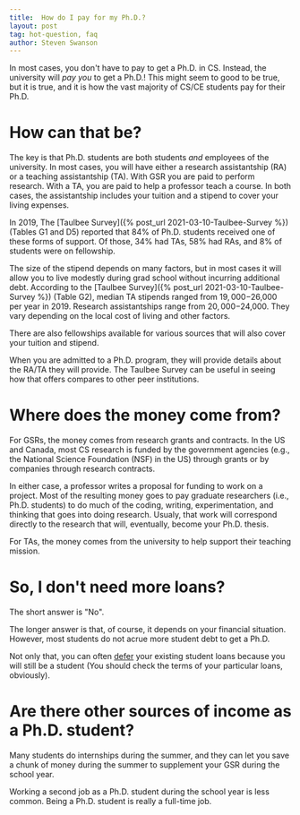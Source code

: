 ```yaml
---
title:  How do I pay for my Ph.D.?
layout: post
tag: hot-question, faq
author: Steven Swanson
---
```


In most cases, you don't have to pay to get a Ph.D. in CS.  Instead, the
university will _pay you_ to get a Ph.D.!  This might seem to good to be true,
but it is true, and it is how the vast majority of CS/CE students pay for their
Ph.D.

# How can that be?

The key is that Ph.D. students are both students _and_ employees of the
university.  In most cases, you will have either a research assistantship (RA)
or a teaching assistantship (TA).  With GSR you are paid to perform research.
With a TA, you are paid to help a professor teach a course.  In both cases, the
assistantship includes your tuition and a stipend to cover your living
expenses.

In 2019, The [Taulbee Survey]({% post_url 2021-03-10-Taulbee-Survey %}) (Tables
G1 and D5) reported that 84% of Ph.D. students received one of these forms of
support.  Of those, 34% had TAs, 58% had RAs, and 8% of students were on
fellowship.

The size of the stipend depends on many factors, but in most cases it will
allow you to live modestly during grad school without incurring additional
debt.  According to the [Taulbee Survey]({% post_url 2021-03-10-Taulbee-Survey
%}) (Table G2), median TA stipends ranged from $19,000-$26,000 per year
in 2019.  Research assistantships range from $20,000-$24,000.  They vary
depending on the local cost of living and other factors.

There are also fellowships available for various sources that will also cover
your tuition and stipend.

When you are admitted to a Ph.D. program, they will provide details about the
RA/TA they will provide.  The Taulbee Survey can be useful in seeing how that
offers compares to other peer institutions.

# Where does the money come from?

For GSRs, the money comes from research grants and contracts.  In the US and
Canada, most CS research is funded by the government agencies (e.g., the
National Science Foundation (NSF) in the US) through grants or by companies
through research contracts.

In either case, a professor writes a proposal for funding to work on a project.
Most of the resulting money goes to pay graduate researchers (i.e.,
Ph.D. students) to do much of the coding, writing, experimentation, and
thinking that goes into doing research.  Usualy, that work will correspond
directly to the research that will, eventually, become your Ph.D. thesis.

For TAs, the money comes from the university to help support their teaching
mission.

# So, I don't need more loans?

The short answer is "No".

The longer answer is that, of course, it depends on your financial situation.
However, most students do not acrue more student debt to get a Ph.D.  

Not only that, you can often
[defer](https://studentaid.gov/manage-loans/lower-payments/get-temporary-relief/deferment)
your existing student loans because you will still be a student (You should
check the terms of your particular loans, obviously).

# Are there other sources of income as a Ph.D. student?

Many students do internships during the summer, and they can let you save a
chunk of money during the summer to supplement your GSR during the school year.

Working a second job as a Ph.D. student during the school year is less common.
Being a Ph.D. student is really a full-time job.
